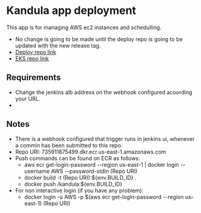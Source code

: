 # Kandula app deployment

This app is for managing AWS ec2 instances and schedulling.

- No change is going to be made until the deploy repo is going to be updated with the new release tag.
- [Deploy repo link](https://github.com/GoddessDianas/terraform-aws-deploy)
- [EKS repo link](https://github.com/GoddessDianas/terraform-eks-eks)


## Requirements

- Change the jenkins alb address on the webhook configured acoording your URL.
- 

## Notes

- There is a webhook configured that trigger runs in jenkins ui, whenever a commin has been submitted to this repo.
- Repo URI: 735911875499.dkr.ecr.us-east-1.amazonaws.com
- Push commands can be found on ECR as follows: 
  - aws ecr get-login-password --region us-east-1 | docker login --username AWS --password-stdin (Repo URI)
  - docker build -t (Repo URI):${env.BUILD_ID} .
  - docker push <Repo URI>/kandula:${env.BUILD_ID}
- For non interactive login (if you have any problem):
  - docker login -u AWS -p $(aws ecr get-login-password --region us-east-1) (Repo URI)
